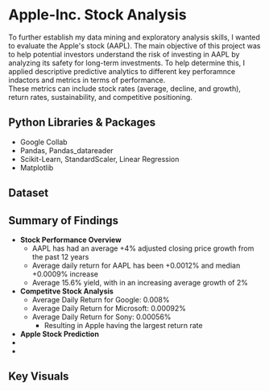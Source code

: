 # Apple-Inc. Stock Analysis
To further establish my data mining and exploratory analysis skills, I wanted to evaluate the Apple's stock (AAPL). The main objective of this project was to help potential investors understand the risk of investing in AAPL by analyzing its safety for long-term investments. To help determine this, I applied descriptive predictive analytics to different key perforamnce indactors and metrics in terms of performance.  
These metrics can include stock rates (average, decline, and growth), return rates, sustainability, and competitive positioning. 

## Python Libraries & Packages 
- Google Collab
- Pandas, Pandas_datareader
- Scikit-Learn,  StandardScaler, Linear Regression
- Matplotlib

## Dataset

## Summary of Findings
- **Stock Performance Overview**
    - AAPL has had an average +4% adjusted closing price growth from the past 12 years
    - Average daily return for AAPL has been +0.0012% and median +0.0009% increase
    - Average 15.6% yield, with in an increasing average growth of 2%
- **Competitve Stock Analysis**
  - Average Daily Return for Google: 0.008%
   - Average Daily Return for Microsoft: 0.00092%
  - Average Daily Return for Sony: 0.00056%
      - Resulting in Apple having the largest return rate
- **Apple Stock Prediction**
-
- 
## Key Visuals 
